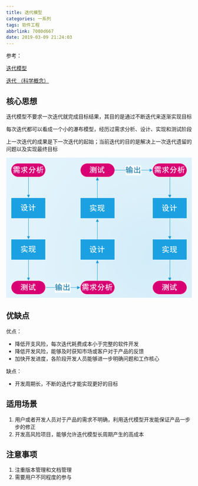 ```yaml
---
title: 迭代模型
categories: 一系列
tags: 软件工程
abbrlink: 7080d667
date: 2019-03-09 21:24:03
---
```


参考：

[迭代模型](https://baike.baidu.com/item/%E8%BF%AD%E4%BB%A3%E6%A8%A1%E5%9E%8B/10705205?fr=aladdin)

[迭代 （科学概念）](https://baike.baidu.com/item/%E8%BF%AD%E4%BB%A3/8415523)

## 核心思想

迭代模型不要求一次迭代就完成目标结果，其目的是通过不断迭代来逐渐实现目标

每次迭代都可以看成一个小的瀑布模型，经历过需求分析、设计、实现和测试阶段

上一次迭代的成果是下一次迭代的起始；当前迭代的目的是解决上一次迭代遗留的问题以及实现最终目标

![](/images/迭代模型/迭代模型.PNG)

## 优缺点

优点：

* 降低开支风险，每次迭代耗费成本小于完整的软件开发
* 降低开发风险，能够及时获知市场或客户对于产品的反馈
* 加快开发进度，各阶段开发人员能够进一步明确问题和工作核心

缺点：

* 开发周期长，不断的迭代才能实现更好的目标

## 适用场景

1. 用户或者开发人员对于产品的需求不明确，利用迭代模型开发能保证产品一步步的修正
2. 开发高风险项目，能够允许迭代模型长周期产生的高成本

## 注意事项

1. 注重版本管理和文档管理
2. 需要用户不同程度的参与